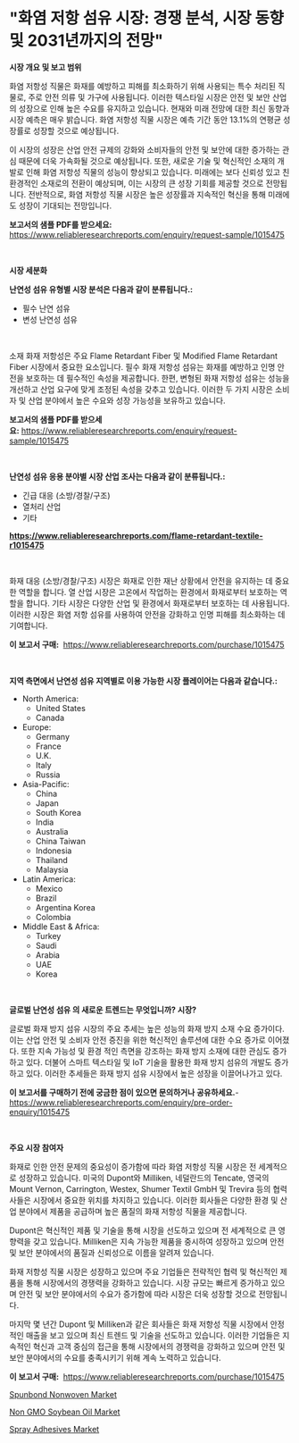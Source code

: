 <p><h1>"화염 저항 섬유 시장: 경쟁 분석, 시장 동향 및 2031년까지의 전망"</h1></p><p><strong>시장 개요 및 보고 범위</strong></p>
<p><p>화염 저항성 직물은 화재를 예방하고 피해를 최소화하기 위해 사용되는 특수 처리된 직물로, 주로 안전 의류 및 가구에 사용됩니다. 이러한 텍스타일 시장은 안전 및 보안 산업의 성장으로 인해 높은 수요를 유지하고 있습니다. 현재와 미래 전망에 대한 최신 동향과 시장 예측은 매우 밝습니다. 화염 저항성 직물 시장은 예측 기간 동안 13.1%의 연평균 성장률로 성장할 것으로 예상됩니다. </p><p>이 시장의 성장은 산업 안전 규제의 강화와 소비자들의 안전 및 보안에 대한 증가하는 관심 때문에 더욱 가속화될 것으로 예상됩니다. 또한, 새로운 기술 및 혁신적인 소재의 개발로 인해 화염 저항성 직물의 성능이 향상되고 있습니다. 미래에는 보다 신뢰성 있고 친환경적인 소재로의 전환이 예상되며, 이는 시장의 큰 성장 기회를 제공할 것으로 전망됩니다. 전반적으로, 화염 저항성 직물 시장은 높은 성장률과 지속적인 혁신을 통해 미래에도 성장이 기대되는 전망입니다.</p></p>
<p><strong>보고서의 샘플 PDF를 받으세요:</strong> <a href="https://www.reliableresearchreports.com/enquiry/request-sample/1015475">https://www.reliableresearchreports.com/enquiry/request-sample/1015475</a></p>
<p>&nbsp;</p>
<p><strong>시장 세분화</strong></p>
<p><strong>난연성 섬유 유형별 시장 분석은 다음과 같이 분류됩니다.:</strong></p>
<p><ul><li>필수 난연 섬유</li><li>변성 난연성 섬유</li></ul></p>
<p>&nbsp;</p>
<p><p>소재 화재 저항성은 주요 Flame Retardant Fiber 및 Modified Flame Retardant Fiber 시장에서 중요한 요소입니다. 필수 화재 저항성 섬유는 화재를 예방하고 인명 안전을 보호하는 데 필수적인 속성을 제공합니다. 한편, 변형된 화재 저항성 섬유는 성능을 개선하고 산업 요구에 맞게 조정된 속성을 갖추고 있습니다. 이러한 두 가지 시장은 소비자 및 산업 분야에서 높은 수요와 성장 가능성을 보유하고 있습니다.</p></p>
<p><strong>보고서의 샘플 PDF를 받으세요:</strong>&nbsp;<a href="https://www.reliableresearchreports.com/enquiry/request-sample/1015475">https://www.reliableresearchreports.com/enquiry/request-sample/1015475</a></p>
<p>&nbsp;</p>
<p><strong> 난연성 섬유 응용 분야별 시장 산업 조사는 다음과 같이 분류됩니다.:</strong></p>
<p><ul><li>긴급 대응 (소방/경찰/구조)</li><li>열처리 산업</li><li>기타</li></ul></p>
<p><strong><a href="https://www.reliableresearchreports.com/flame-retardant-textile-r1015475">https://www.reliableresearchreports.com/flame-retardant-textile-r1015475</a></strong></p>
<p>&nbsp;</p>
<p><p>화재 대응 (소방/경찰/구조) 시장은 화재로 인한 재난 상황에서 안전을 유지하는 데 중요한 역할을 합니다. 열 산업 시장은 고온에서 작업하는 환경에서 화재로부터 보호하는 역할을 합니다. 기타 시장은 다양한 산업 및 환경에서 화재로부터 보호하는 데 사용됩니다. 이러한 시장은 화염 저항 섬유를 사용하여 안전을 강화하고 인명 피해를 최소화하는 데 기여합니다.</p></p>
<p><strong>이 보고서 구매:</strong>&nbsp; <a href="https://www.reliableresearchreports.com/purchase/1015475">https://www.reliableresearchreports.com/purchase/1015475</a></p>
<p>&nbsp;</p>
<p><strong>지역 측면에서 난연성 섬유 지역별로 이용 가능한 시장 플레이어는 다음과 같습니다.:</strong></p>
<p><ul>
    <li>
        North America:
        <ul>
            <li>United States</li>
            <li>Canada</li>
        </ul>
    </li>
    <li>
        Europe:
        <ul>
            <li>Germany</li>
            <li>France</li>
            <li>U.K.</li>
            <li>Italy</li>
            <li>Russia</li>
        </ul>
    </li>
    <li>
        Asia-Pacific:
        <ul>
            <li>China</li>
            <li>Japan</li>
            <li>South Korea</li>
            <li>India</li>
            <li>Australia</li>
            <li>China Taiwan</li>
            <li>Indonesia</li>
            <li>Thailand</li>
            <li>Malaysia</li>
        </ul>
    </li>
    <li>
        Latin America:
        <ul>
            <li>Mexico</li>
            <li>Brazil</li>
            <li>Argentina Korea</li>
            <li>Colombia</li>
        </ul>
    </li>
    <li>
        Middle East & Africa:
        <ul>
            <li>Turkey</li>
            <li>Saudi</li>
            <li>Arabia</li>
            <li>UAE</li>
            <li>Korea</li>
        </ul>
    </li>
    </ul></p>
<p>&nbsp;</p>
<p><strong>글로벌 난연성 섬유 의 새로운 트렌드는 무엇입니까? 시장?</strong></p>
<p><p>글로벌 화재 방지 섬유 시장의 주요 추세는 높은 성능의 화재 방지 소재 수요 증가이다. 이는 산업 안전 및 소비자 안전 증진을 위한 혁신적인 솔루션에 대한 수요 증가로 이어졌다. 또한 지속 가능성 및 환경 적인 측면을 강조하는 화재 방지 소재에 대한 관심도 증가하고 있다. 더불어 스마트 텍스타일 및 IoT 기술을 활용한 화재 방지 섬유의 개발도 증가하고 있다. 이러한 추세들은 화재 방지 섬유 시장에서 높은 성장을 이끌어나가고 있다.</p></p>
<p><strong>이 보고서를 구매하기 전에 궁금한 점이 있으면 문의하거나 공유하세요.</strong>- <a href="https://www.reliableresearchreports.com/enquiry/pre-order-enquiry/1015475">https://www.reliableresearchreports.com/enquiry/pre-order-enquiry/1015475</a></p>
<p>&nbsp;</p>
<p><strong>주요 시장 참여자</strong></p>
<p><p>화재로 인한 안전 문제의 중요성이 증가함에 따라 화염 저항성 직물 시장은 전 세계적으로 성장하고 있습니다. 미국의 Dupont와 Milliken, 네덜란드의 Tencate, 영국의 Mount Vernon, Carrington, Westex, Shumer Textil GmbH 및 Trevira 등의 협력사들은 시장에서 중요한 위치를 차지하고 있습니다. 이러한 회사들은 다양한 환경 및 산업 분야에서 제품을 공급하며 높은 품질의 화재 저항성 직물을 제공합니다.</p><p>Dupont은 혁신적인 제품 및 기술을 통해 시장을 선도하고 있으며 전 세계적으로 큰 영향력을 갖고 있습니다. Milliken은 지속 가능한 제품을 중시하여 성장하고 있으며 안전 및 보안 분야에서의 품질과 신뢰성으로 이름을 알려져 있습니다.</p><p>화재 저항성 직물 시장은 성장하고 있으며 주요 기업들은 전략적인 협력 및 혁신적인 제품을 통해 시장에서의 경쟁력을 강화하고 있습니다. 시장 규모는 빠르게 증가하고 있으며 안전 및 보안 분야에서의 수요가 증가함에 따라 시장은 더욱 성장할 것으로 전망됩니다.</p><p>마지막 몇 년간 Dupont 및 Milliken과 같은 회사들은 화재 저항성 직물 시장에서 안정적인 매출을 보고 있으며 최신 트렌드 및 기술을 선도하고 있습니다. 이러한 기업들은 지속적인 혁신과 고객 중심의 접근을 통해 시장에서의 경쟁력을 강화하고 있으며 안전 및 보안 분야에서의 수요를 충족시키기 위해 계속 노력하고 있습니다.</p></p>
<p><strong>이 보고서 구매:</strong>&nbsp;&nbsp;<a href="https://www.reliableresearchreports.com/purchase/1015475">https://www.reliableresearchreports.com/purchase/1015475</a></p>
<p><p><a href="https://www.linkedin.com/pulse/spunbond-nonwoven-market-size-share-amp-trends-analysis-report-jt3rf?trackingId=R%2FQ5zcn8VZiOr2NT%2F1kfwQ%3D%3D">Spunbond Nonwoven Market</a></p><p><a href="https://github.com/joannagoyvaerts/Market-Research-Report-List-2/blob/main/non-gmo-soybean-oil-market.md">Non GMO Soybean Oil Market</a></p><p><a href="https://www.linkedin.com/pulse/spray-adhesives-market-insights-players-forecast-till-2031-growizr-fvj9f?trackingId=or21NaeEkmPXlSu5uVjK7Q%3D%3D">Spray Adhesives Market</a></p></p>